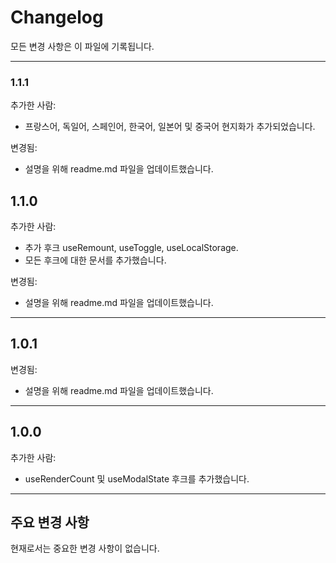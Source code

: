 # Changelog

모든 변경 사항은 이 파일에 기록됩니다.

---

### 1.1.1
추가한 사람:
- 프랑스어, 독일어, 스페인어, 한국어, 일본어 및 중국어 현지화가 추가되었습니다.

변경됨:
- 설명을 위해 readme.md 파일을 업데이트했습니다.

## 1.1.0
추가한 사람:
- 추가 후크 useRemount, useToggle, useLocalStorage.
- 모든 후크에 대한 문서를 추가했습니다.

변경됨:
- 설명을 위해 readme.md 파일을 업데이트했습니다.

---

## 1.0.1
변경됨:
- 설명을 위해 readme.md 파일을 업데이트했습니다.

---

## 1.0.0
추가한 사람:
- useRenderCount 및 useModalState 후크를 추가했습니다.

---

## 주요 변경 사항

현재로서는 중요한 변경 사항이 없습니다.
